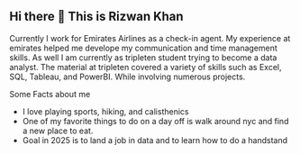 ## Hi there 👋 This is Rizwan Khan

Currently I work for Emirates Airlines as a check-in agent. My experience at emirates helped me develope my communication and time management skills. As well I am currently as tripleten student trying to become a data analyst. The material at tripleten covered a variety of skills such as Excel, SQL, Tableau, and PowerBI. While involving numerous projects. 

Some Facts about me
* I love playing sports, hiking, and calisthenics
* One of my favorite things to do on a day off is walk around nyc and find a new place to eat.
* Goal in 2025 is to land a job in data and to learn how to do a handstand
